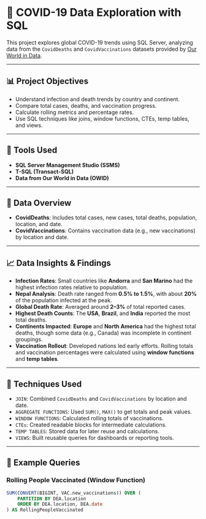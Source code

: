 # 🦠 COVID-19 Data Exploration with SQL

This project explores global COVID-19 trends using SQL Server, analyzing data from the `CovidDeaths` and `CovidVaccinations` datasets provided by [Our World in Data](https://ourworldindata.org/coronavirus-source-data).

---

## 📊 Project Objectives

- Understand infection and death trends by country and continent.
- Compare total cases, deaths, and vaccination progress.
- Calculate rolling metrics and percentage rates.
- Use SQL techniques like joins, window functions, CTEs, temp tables, and views.

---

## 🧰 Tools Used

- **SQL Server Management Studio (SSMS)**
- **T-SQL (Transact-SQL)**
- **Data from Our World in Data (OWID)**

---

## 📁 Data Overview

- **CovidDeaths**: Includes total cases, new cases, total deaths, population, location, and date.
- **CovidVaccinations**: Contains vaccination data (e.g., new vaccinations) by location and date.

---

## 📈 Data Insights & Findings

- **Infection Rates**: Small countries like **Andorra** and **San Marino** had the highest infection rates relative to population.
- **Nepal Analysis**: Death rate ranged from **0.5% to 1.5%**, with about **20%** of the population infected at the peak.
- **Global Death Rate**: Averaged around **2–3%** of total reported cases.
- **Highest Death Counts**: The **USA**, **Brazil**, and **India** reported the most total deaths.
- **Continents Impacted**: **Europe** and **North America** had the highest total deaths, though some data (e.g., Canada) was incomplete in continent groupings.
- **Vaccination Rollout**: Developed nations led early efforts. Rolling totals and vaccination percentages were calculated using **window functions** and **temp tables**.

---

## 🧠 Techniques Used

- `JOIN`: Combined `CovidDeaths` and `CovidVaccinations` by location and date.
- `AGGREGATE FUNCTIONS`: Used `SUM()`, `MAX()` to get totals and peak values.
- `WINDOW FUNCTIONS`: Calculated rolling totals of vaccinations.
- `CTEs`: Created readable blocks for intermediate calculations.
- `TEMP TABLES`: Stored data for later reuse and calculations.
- `VIEWS`: Built reusable queries for dashboards or reporting tools.

---

## 📌 Example Queries

### Rolling People Vaccinated (Window Function)

```sql
SUM(CONVERT(BIGINT, VAC.new_vaccinations)) OVER (
    PARTITION BY DEA.location 
    ORDER BY DEA.location, DEA.date
) AS RollingPeopleVaccinated
